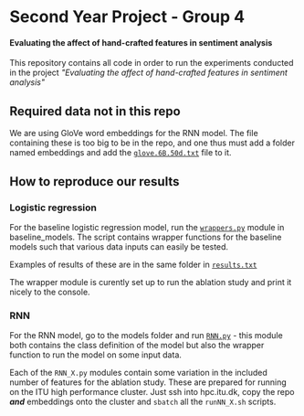 # Second Year Project - Group 4

#### Evaluating the affect of hand-crafted features in sentiment analysis

This repository contains all code in order to run the experiments conducted in the project *"Evaluating the affect of hand-crafted features in sentiment analysis"*

## Required data not in this repo

We are using GloVe word embeddings for the RNN model. The file containing these is too big to be in the repo, and one thus must add a folder named embeddings and add the [`glove.6B.50d.txt`](https://www.kaggle.com/watts2/glove6b50dtxt) file to it.

## How to reproduce our results

### Logistic regression

For the baseline logistic regression model, run the [`wrappers.py`](https://github.itu.dk/frph/2ndyearproject/blob/master/baseline_models/wrappers.py) module in baseline_models. The script contains wrapper functions for the baseline models such that various data inputs can easily be tested. 

Examples of results of these are in the same folder in [`results.txt`](https://github.itu.dk/frph/2ndyearproject/blob/master/baseline_models/results.txt)

The wrapper module is curently set up to run the ablation study and print it nicely to the console.

### RNN

For the RNN model, go to the models folder and run [`RNN.py`](https://github.itu.dk/frph/2ndyearproject/blob/master/models/RNN.py) - this module both contains the class definition of the model but also the wrapper function to run the model on some input data. 

Each of the `RNN_X.py` modules contain some variation in the included number of features for the ablation study. These are prepared for running on the ITU high performance cluster. Just ssh into hpc.itu.dk, copy the repo ***and*** embeddings onto the cluster and `sbatch` all the `runNN_X.sh` scripts.



